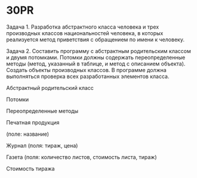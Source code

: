 # 30PR
Задача 1. Разработка абстрактного класса человека и трех производных классов национальностей человека, в которых реализуется метод приветствия с обращением по имени к человеку.

Задача 2. Составить программу с абстрактным родительским классом и двумя потомками. Потомки должны содержать переопределенные методы (метод, указанный в таблице, и метод с описанием объекта). Создать объекты производных классов. В программе должна выполняться проверка всех разработанных элементов класса.

Абстрактный родительский класс

Потомки

Переопределенные методы

Печатная продукция

(поле: название)

Журнал (поля: тираж, цена)

Газета (поля: количество листов, стоимость листа, тираж)

Стоимость тиража

